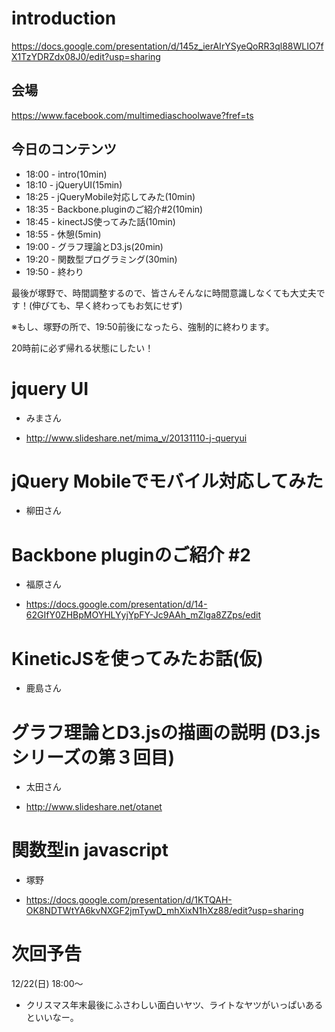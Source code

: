 # introduction

https://docs.google.com/presentation/d/145z_ierAIrYSyeQoRR3ql88WLIO7fX1TzYDRZdx08J0/edit?usp=sharing

## 会場

https://www.facebook.com/multimediaschoolwave?fref=ts

## 今日のコンテンツ

- 18:00 - intro(10min)
- 18:10 - jQueryUI(15min)
- 18:25 - jQueryMobile対応してみた(10min)
- 18:35 - Backbone.pluginのご紹介#2(10min)
- 18:45 - kinectJS使ってみた話(10min)
- 18:55 - 休憩(5min)
- 19:00 - グラフ理論とD3.js(20min)
- 19:20 - 関数型プログラミング(30min)
- 19:50 - 終わり

最後が塚野で、時間調整するので、皆さんそんなに時間意識しなくても大丈夫です！(伸びても、早く終わってもお気にせず)

※もし、塚野の所で、19:50前後になったら、強制的に終わります。

20時前に必ず帰れる状態にしたい！

# jquery UI

- みまさん

- http://www.slideshare.net/mima_v/20131110-j-queryui

# jQuery Mobileでモバイル対応してみた

- 柳田さん

# Backbone pluginのご紹介 #2

- 福原さん

- https://docs.google.com/presentation/d/14-62GIfY0ZHBpMOYHLYyjYpFY-Jc9AAh_mZlga8ZZps/edit

# KineticJSを使ってみたお話(仮)

- 鹿島さん

# グラフ理論とD3.jsの描画の説明 (D3.jsシリーズの第３回目)

- 太田さん

- http://www.slideshare.net/otanet

# 関数型in javascript

- 塚野

- https://docs.google.com/presentation/d/1KTQAH-OK8NDTWtYA6kvNXGF2jmTywD_mhXixN1hXz88/edit?usp=sharing

# 次回予告

12/22(日) 18:00〜

- クリスマス年末最後にふさわしい面白いヤツ、ライトなヤツがいっぱいあるといいなー。

